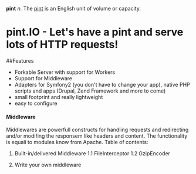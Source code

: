 **pint**
*n.* The [pint](http://en.wikipedia.org/wiki/Pint "Explanation on wikipedia") is an English unit of volume or capacity.

pint.IO - Let's have a pint and serve lots of HTTP requests!
=

##Features
* Forkable Server with support for Workers
* Support for Middleware
* Adapters for Symfony2 (you don't have to change your app), native PHP scripts and apps (Drupal, Zend Framework and more to come)
* small footprint and really lightweight
* easy to configure


#### Middleware

Middlewares are powerfull constructs for handling requests and redirecting and/or modifing the responsem like headers and content.
The functionality is equali to modules know from Apache.
Table of contents:

1. Built-in/delivered Middleware
1.1 FileInterceptor
1.2 GzipEncoder

2. Write your own middleware


